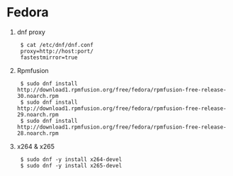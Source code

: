 Fedora
======

1. dnf proxy

        $ cat /etc/dnf/dnf.conf
        proxy=http://host:port/
        fastestmirror=true

2. Rpmfusion

        $ sudo dnf install http://download1.rpmfusion.org/free/fedora/rpmfusion-free-release-30.noarch.rpm
        $ sudo dnf install http://download1.rpmfusion.org/free/fedora/rpmfusion-free-release-29.noarch.rpm
        $ sudo dnf install http://download1.rpmfusion.org/free/fedora/rpmfusion-free-release-28.noarch.rpm

3. x264 & x265

        $ sudo dnf -y install x264-devel
        $ sudo dnf -y install x265-devel

